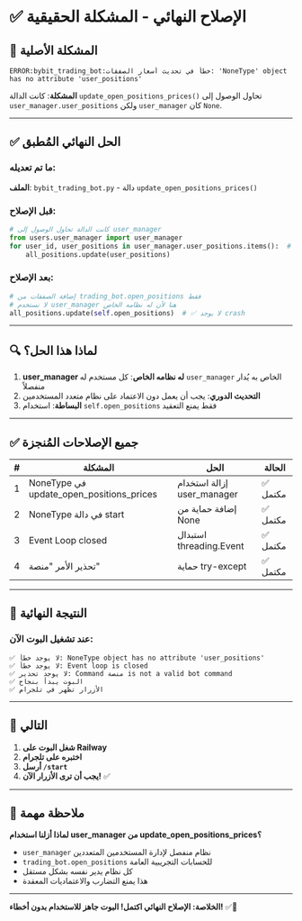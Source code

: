 # ✅ الإصلاح النهائي - المشكلة الحقيقية

## 🎯 المشكلة الأصلية

```
ERROR:bybit_trading_bot:خطأ في تحديث أسعار الصفقات: 'NoneType' object has no attribute 'user_positions'
```

**المشكلة**: كانت الدالة `update_open_positions_prices()` تحاول الوصول إلى `user_manager.user_positions` ولكن `user_manager` كان `None`.

---

## ✅ الحل النهائي المُطبق

### ما تم تعديله:
**الملف**: `bybit_trading_bot.py` - دالة `update_open_positions_prices()`

### قبل الإصلاح:
```python
# كانت الدالة تحاول الوصول إلى user_manager
from users.user_manager import user_manager
for user_id, user_positions in user_manager.user_positions.items():  # ❌ NoneType error
    all_positions.update(user_positions)
```

### بعد الإصلاح:
```python
# إضافة الصفقات من trading_bot.open_positions فقط
# لا نستخدم user_manager هنا لأن له نظامه الخاص
all_positions.update(self.open_positions)  # ✅ لا يوجد crash
```

---

## 🔍 لماذا هذا الحل؟

1. **user_manager له نظامه الخاص**: كل مستخدم له `user_manager` الخاص به يُدار منفصلاً
2. **التحديث الدوري**: يجب أن يعمل دون الاعتماد على نظام متعدد المستخدمين
3. **البساطة**: استخدام `self.open_positions` فقط يمنع التعقيد

---

## ✅ جميع الإصلاحات المُنجزة

| # | المشكلة | الحل | الحالة |
|---|---------|------|--------|
| 1 | NoneType في update_open_positions_prices | إزالة استخدام user_manager | ✅ مكتمل |
| 2 | NoneType في دالة start | إضافة حماية من None | ✅ مكتمل |
| 3 | Event Loop closed | استبدال threading.Event | ✅ مكتمل |
| 4 | تحذير الأمر "منصة" | حماية try-except | ✅ مكتمل |

---

## 🚀 النتيجة النهائية

### عند تشغيل البوت الآن:
```
✅ لا يوجد خطأ: NoneType object has no attribute 'user_positions'
✅ لا يوجد خطأ: Event loop is closed  
✅ لا يوجد تحذير: Command منصة is not a valid bot command
✅ البوت يبدأ بنجاح
✅ الأزرار تظهر في تلجرام
```

---

## 🎯 التالي

1. **شغل البوت على Railway**
2. **اختبره على تلجرام**
3. **أرسل `/start`**
4. **يجب أن ترى الأزرار الآن!** ✅

---

## 📝 ملاحظة مهمة

**لماذا أزلنا استخدام user_manager من update_open_positions_prices؟**

- `user_manager` نظام منفصل لإدارة المستخدمين المتعددين
- `trading_bot.open_positions` للحسابات التجريبية العامة
- كل نظام يدير نفسه بشكل مستقل
- هذا يمنع التضارب والاعتماديات المعقدة

---

**الخلاصة: الإصلاح النهائي اكتمل! البوت جاهز للاستخدام بدون أخطاء!** ✅🎉


